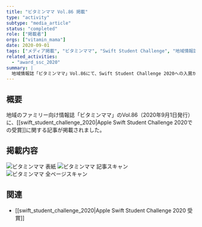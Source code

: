 ```yaml
---
title: "ビタミンママ Vol.86 掲載"
type: "activity"
subtype: "media_article"
status: "completed"
role: ["掲載者"]
orgs: ["vitamin_mama"]
date: 2020-09-01
tags: ["メディア掲載", "ビタミンママ", "Swift Student Challenge", "地域情報誌"]
related_activities:
  - "award_ssc_2020"
summary: |
  地域情報誌「ビタミンママ」Vol.86にて、Swift Student Challenge 2020への入賞が紹介されました。
---
```

## 概要
地域のファミリー向け情報誌「ビタミンママ」のVol.86（2020年9月1日発行）に、[[swift_student_challenge_2020|Apple Swift Student Challenge 2020での受賞]]に関する記事が掲載されました。

## 掲載内容
![ビタミンママ 表紙](linked_assets/20_Activities/Publications/vitamin_mama_20200901_ssc_article/assets/vitamin_mama_cover.jpg)
![ビタミンママ 記事スキャン](linked_assets/20_Activities/Publications/vitamin_mama_20200901_ssc_article/assets/vitamin_mama_article_scan.jpg)
![ビタミンママ 全ページスキャン](linked_assets/20_Activities/Publications/vitamin_mama_20200901_ssc_article/assets/vitamin_mama_full_page_scan.jpg)

## 関連
- [[swift_student_challenge_2020|Apple Swift Student Challenge 2020 受賞]]
